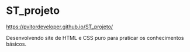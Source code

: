 # ST_projeto

https://pvitordeveloper.github.io/ST_projeto/

Desenvolvendo site de HTML e CSS puro para praticar os conhecimentos básicos.
